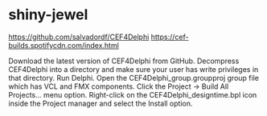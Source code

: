 # shiny-jewel

https://github.com/salvadordf/CEF4Delphi
https://cef-builds.spotifycdn.com/index.html

Download the latest version of CEF4Delphi from GitHub.
Decompress CEF4Delphi into a directory and make sure your user has write privileges in that directory.
Run Delphi.
Open the CEF4Delphi_group.groupproj group file which has VCL and FMX components.
Click the Project -> Build All Projects... menu option.
Right-click on the CEF4Delphi_designtime.bpl icon inside the Project manager and select the Install option.
